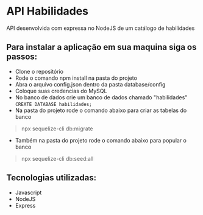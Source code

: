 # API Habilidades
API desenvolvida com expressa no NodeJS de um catálogo de habilidades


## Para instalar a aplicação em sua maquina siga os passos:
- Clone o repositório
- Rode o comando npm install na pasta do projeto
- Abra o arquivo config.json dentro da pasta database/config
- Coloque suas credencias do MySQL
- No banco de dados crie um banco de dados chamado "habilidades"
  `CREATE DATABASE habilidades;`
- Na pasta do projeto rode o comando abaixo para criar as tabelas do banco
> npx sequelize-cli db:migrate
- Também na pasta do projeto rode o comando abaixo para popular o banco
> npx sequelize-cli db:seed:all


## Tecnologias utilizadas:
- Javascript
- NodeJS
- Express
